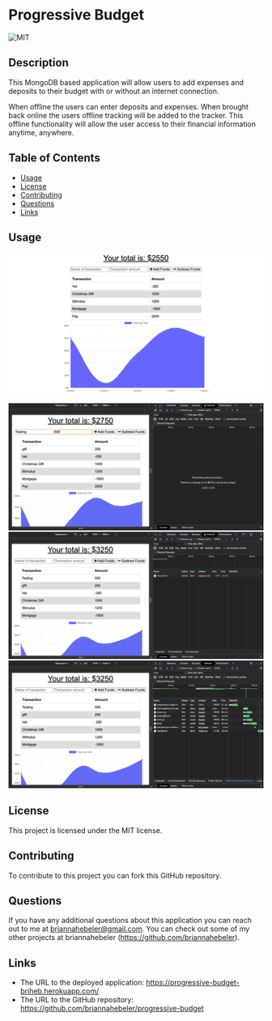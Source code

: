 # Progressive Budget
![MIT](https://img.shields.io/badge/license-MIT-blueviolet)

## Description 
This MongoDB based application will allow users to add expenses and deposits to their budget with or without an internet connection.

When offline the users can enter deposits and expenses. When brought back online the users offline tracking will be added to the tracker. This offline functionality will allow the user access to their financial information anytime, anywhere. 

## Table of Contents  
* [Usage](#usage)
* [License](#license)
* [Contributing](#contributing)
* [Questions](#questions)
* [Links](#links)

## Usage 
![](./public/assets/images/budgetScreenshot.png)

![](./public/assets/images/offlineEntering.png)
![](./public/assets/images/enteredOffline.png)
![](./public/assets/images/wentOnline.png)

## License
This project is licensed under the MIT license.

## Contributing
To contribute to this project you can fork this GitHub repository.

## Questions
If you have any additional questions about this application you can reach out to me at briannahebeler@gmail.com.
You can check out some of my other projects at briannahebeler (https://github.com/briannahebeler).

## Links
* The URL to the deployed application: https://progressive-budget-briheb.herokuapp.com/
* The URL to the GitHub repository: https://github.com/briannahebeler/progressive-budget